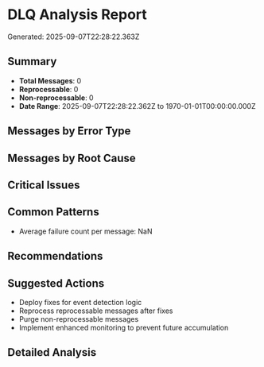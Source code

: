 # DLQ Analysis Report

Generated: 2025-09-07T22:28:22.363Z

## Summary

- **Total Messages**: 0
- **Reprocessable**: 0
- **Non-reprocessable**: 0
- **Date Range**: 2025-09-07T22:28:22.362Z to 1970-01-01T00:00:00.000Z

## Messages by Error Type



## Messages by Root Cause



## Critical Issues



## Common Patterns

- Average failure count per message: NaN

## Recommendations



## Suggested Actions

- Deploy fixes for event detection logic
- Reprocess reprocessable messages after fixes
- Purge non-reprocessable messages
- Implement enhanced monitoring to prevent future accumulation

## Detailed Analysis


